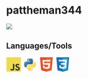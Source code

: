 # pattheman344

 <p align="left"> <img src="https://komarev.com/ghpvc/?username=pattheman344&label=Profile%20views&color=0e75b6&style=flat" /> </p>

## Languages/Tools

 <img src="https://raw.githubusercontent.com/devicons/devicon/master/icons/javascript/javascript-original.svg" alt="javascript" width="40" height="40"/> <img src="https://raw.githubusercontent.com/devicons/devicon/master/icons/python/python-original.svg" alt="python" width="40" height="40"/>
 <img src="https://raw.githubusercontent.com/devicons/devicon/master/icons/html5/html5-original.svg" alt="html" width="40" height="40"/>
  <img src="https://raw.githubusercontent.com/devicons/devicon/master/icons/css3/css3-original.svg" alt="css" width="40" height="40"/>
  

  

  

